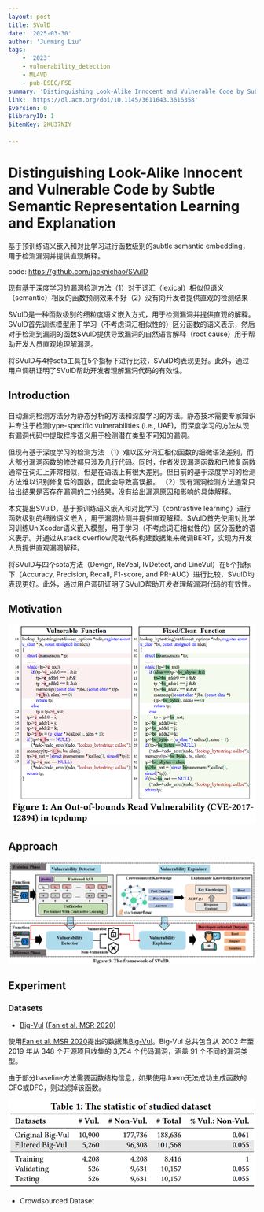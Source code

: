 ```yaml
---
layout: post
title: SVulD
date: '2025-03-30'
author: 'Junming Liu'
tags:
    - '2023'
    - vulnerability_detection
    - ML4VD
    - pub-ESEC/FSE
summary: 'Distinguishing Look-Alike Innocent and Vulnerable Code by Subtle Semantic Representation Learning and Explanation'
link: 'https://dl.acm.org/doi/10.1145/3611643.3616358'
$version: 0
$libraryID: 1
$itemKey: 2KU37NIY

---
```

# Distinguishing Look-Alike Innocent and Vulnerable Code by Subtle Semantic Representation Learning and Explanation

基于预训练语义嵌入和对比学习进行函数级别的subtle semantic embedding，用于检测漏洞并提供直观解释。

code: <https://github.com/jacknichao/SVulD>

现有基于深度学习的漏洞检测方法（1）对于词汇（lexical）相似但语义（semantic）相反的函数预测效果不好（2）没有向开发者提供直观的检测结果

SVulD是一种函数级别的细粒度语义嵌入方式，用于检测漏洞并提供直观的解释。SVulD首先训练模型用于学习（不考虑词汇相似性的）区分函数的语义表示，然后对于检测到漏洞的函数SVulD提供导致漏洞的自然语言解释（root cause）用于帮助开发人员直观地理解漏洞。

将SVulD与4种sota工具在5个指标下进行比较，SVulD均表现更好。此外，通过用户调研证明了SVulD帮助开发者理解漏洞代码的有效性。

## Introduction

自动漏洞检测方法分为静态分析的方法和深度学习的方法。静态技术需要专家知识并专注于检测type-specific vulnerabilities (i.e., UAF)，而深度学习的方法从现有漏洞代码中提取程序语义用于检测潜在类型不可知的漏洞。

但现有基于深度学习的检测方法
（1）难以区分词汇相似函数的细微语法差别，而大部分漏洞函数的修改都只涉及几行代码。同时，作者发现漏洞函数和已修复函数通常在词汇上非常相似，但是在语法上有很大差别。但目前的基于深度学习的检测方法难以识别修复后的函数，因此会导致高误报。
（2）现有漏洞检测方法通常只给出结果是否存在漏洞的二分结果，没有给出漏洞原因和影响的具体解释。

本文提出SVulD，基于预训练语义嵌入和对比学习（contrastive learning）进行函数级别的细微语义嵌入，用于漏洞检测并提供直观解释。SVulD首先使用对比学习训练UniXcoder语义嵌入模型，用于学习（不考虑词汇相似性的）区分函数的语义表示。并通过从stack overflow爬取代码构建数据集来微调BERT，实现为开发人员提供直观漏洞解释。

将SVulD与四个sota方法（Devign, ReVeal, IVDetect, and LineVul）在5个指标下（Accuracy, Precision, Recall, F1-score, and PR-AUC）进行比较，SVulD均表现更好。此外，通过用户调研证明了SVulD帮助开发者理解漏洞代码的有效性。

## Motivation

![](../images/posts/2025-03-30-SVulD/2025-03-30-SVulD.png)

## Approach

![](../images/posts/2025-03-30-SVulD/2025-03-30-SVulD-1.png)

## Experiment

### Datasets

*   [Big-Vul](https://github.com/ZeoVan/MSR_20_Code_vulnerability_CSV_Dataset) ([Fan et al. MSR 2020](https://dl.acm.org/doi/abs/10.1145/3379597.3387501))

使用[Fan et al. MSR 2020](https://dl.acm.org/doi/abs/10.1145/3379597.3387501)提出的数据集[Big-Vul](https://github.com/ZeoVan/MSR_20_Code_vulnerability_CSV_Dataset)。Big-Vul 总共包含从 2002 年至 2019 年从 348 个开源项目收集的 3,754 个代码漏洞，涵盖 91 个不同的漏洞类型。

由于部分baseline方法需要函数结构信息，如果使用Joern无法成功生成函数的CFG或DFG，则过滤掉该函数。

![](../images/posts/2025-03-30-SVulD/2025-03-30-SVulD-3.png)

*   Crowdsourced Dataset
